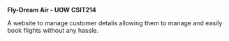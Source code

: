 **Fly-Dream Air - UOW CSIT214**

A website to manage customer detalis allowing them to manage and easily book flights without any hassle.
